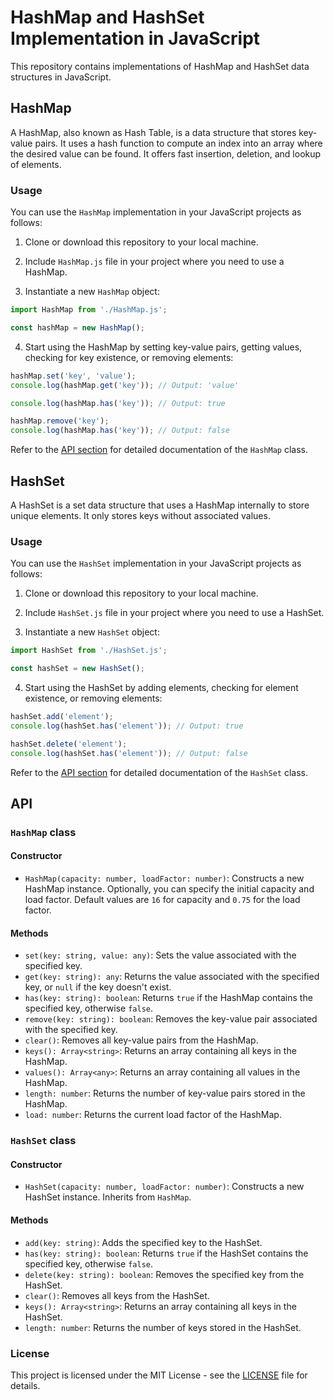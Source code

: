 # HashMap and HashSet Implementation in JavaScript

This repository contains implementations of HashMap and HashSet data structures in JavaScript.

## HashMap

A HashMap, also known as Hash Table, is a data structure that stores key-value pairs. It uses a hash function to compute an index into an array where the desired value can be found. It offers fast insertion, deletion, and lookup of elements.

### Usage

You can use the `HashMap` implementation in your JavaScript projects as follows:

1. Clone or download this repository to your local machine.

2. Include `HashMap.js` file in your project where you need to use a HashMap.

3. Instantiate a new `HashMap` object:

```javascript
import HashMap from './HashMap.js';

const hashMap = new HashMap();
```

4. Start using the HashMap by setting key-value pairs, getting values, checking for key existence, or removing elements:

```javascript
hashMap.set('key', 'value');
console.log(hashMap.get('key')); // Output: 'value'

console.log(hashMap.has('key')); // Output: true

hashMap.remove('key');
console.log(hashMap.has('key')); // Output: false
```

Refer to the [API section](#api) for detailed documentation of the `HashMap` class.

## HashSet

A HashSet is a set data structure that uses a HashMap internally to store unique elements. It only stores keys without associated values.

### Usage

You can use the `HashSet` implementation in your JavaScript projects as follows:

1. Clone or download this repository to your local machine.

2. Include `HashSet.js` file in your project where you need to use a HashSet.

3. Instantiate a new `HashSet` object:

```javascript
import HashSet from './HashSet.js';

const hashSet = new HashSet();
```

4. Start using the HashSet by adding elements, checking for element existence, or removing elements:

```javascript
hashSet.add('element');
console.log(hashSet.has('element')); // Output: true

hashSet.delete('element');
console.log(hashSet.has('element')); // Output: false
```

Refer to the [API section](#api) for detailed documentation of the `HashSet` class.

## API

### `HashMap` class

#### Constructor

- `HashMap(capacity: number, loadFactor: number)`: Constructs a new HashMap instance. Optionally, you can specify the initial capacity and load factor. Default values are `16` for capacity and `0.75` for the load factor.

#### Methods

- `set(key: string, value: any)`: Sets the value associated with the specified key.
- `get(key: string): any`: Returns the value associated with the specified key, or `null` if the key doesn't exist.
- `has(key: string): boolean`: Returns `true` if the HashMap contains the specified key, otherwise `false`.
- `remove(key: string): boolean`: Removes the key-value pair associated with the specified key.
- `clear()`: Removes all key-value pairs from the HashMap.
- `keys(): Array<string>`: Returns an array containing all keys in the HashMap.
- `values(): Array<any>`: Returns an array containing all values in the HashMap.
- `length: number`: Returns the number of key-value pairs stored in the HashMap.
- `load: number`: Returns the current load factor of the HashMap.

### `HashSet` class

#### Constructor

- `HashSet(capacity: number, loadFactor: number)`: Constructs a new HashSet instance. Inherits from `HashMap`. 

#### Methods

- `add(key: string)`: Adds the specified key to the HashSet.
- `has(key: string): boolean`: Returns `true` if the HashSet contains the specified key, otherwise `false`.
- `delete(key: string): boolean`: Removes the specified key from the HashSet.
- `clear()`: Removes all keys from the HashSet.
- `keys(): Array<string>`: Returns an array containing all keys in the HashSet.
- `length: number`: Returns the number of keys stored in the HashSet.

### License

This project is licensed under the MIT License - see the [LICENSE](LICENSE) file for details.
